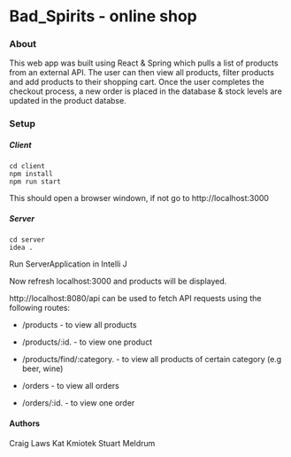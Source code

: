 # Bad_Spirits - online shop

### About
This web app was built using React & Spring which pulls a list of products from an external API. The user can then view all products, filter products and add products to their shopping cart. Once the user completes the checkout process, a new order is placed in the database & stock levels are updated in the product databse. 

### Setup
##### Client

    cd client
    npm install
    npm run start

This should open a browser windown, if not go to http://localhost:3000

##### Server
    cd server
    idea .
Run ServerApplication in Intelli J

Now refresh localhost:3000 and products will be displayed.

http://localhost:8080/api can be used to fetch API requests using the following routes:
* /products  -  to view all products
* /products/:id. -  to view one product
* /products/find/:category. -  to view all products of certain category (e.g beer, wine)

* /orders  -  to view all orders
* /orders/:id. -  to view one order


#### Authors
Craig Laws
Kat Kmiotek
Stuart Meldrum




